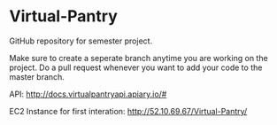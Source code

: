 # Virtual-Pantry
GitHub repository for semester project.

Make sure to create a seperate branch anytime you are working on the project. Do a pull request whenever you want to add your code to the master branch.

API: http://docs.virtualpantryapi.apiary.io/#

EC2 Instance for first interation: http://52.10.69.67/Virtual-Pantry/
